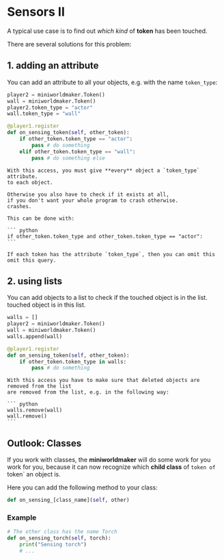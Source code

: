 # Sensors II

A typical use case is to find out *which kind* of
**token** has been touched.

There are several solutions for this problem:

## 1. adding an attribute

You can add an attribute to all your objects, e.g. with the name
`token_type`:

``` python
player2 = miniworldmaker.Token()
wall = miniworldmaker.Token()
player2.token_type = "actor"
wall.token_type = "wall"

@player1.register
def on_sensing_token(self, other_token):
    if other_token.token_type == "actor":
        pass # do something
    elif other_token.token_type == "wall":
        pass # do something else
```

````{warning}
With this access, you must give **every** object a `token_type` attribute.
to each object.

Otherwise you also have to check if it exists at all,
if you don't want your whole program to crash otherwise.
crashes.

This can be done with:

``` python
if other_token.token_type and other_token.token_type == "actor":
```

If each token has the attribute `token_type`, then you can omit this
omit this query.
````

## 2. using lists

You can add objects to a list to check if the touched object is in the list.
touched object is in this list.

``` python
walls = []
player2 = miniworldmaker.Token()
wall = miniworldmaker.Token()
walls.append(wall)

@player1.register
def on_sensing_token(self, other_token):
    if other_token.token_type in walls:
        pass # do something
```

````{warning}
With this access you have to make sure that deleted objects are removed from the list
are removed from the list, e.g. in the following way:

``` python
walls.remove(wall)
wall.remove()
```
````

## Outlook: Classes

If you work with classes, the **miniworldmaker** will do some work for you
work for you, because it can now recognize which **child class** of `token
of `token` an object is.

Here you can add the following method to your class:

``` python
def on_sensing_[class_name](self, other)
```

### Example

``` python
# The other class has the name Torch
def on_sensing_torch(self, torch):
    print("Sensing torch")
    # ...
```
